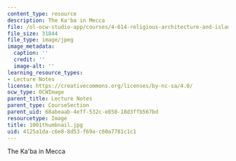 ```yaml
---
content_type: resource
description: The Ka'ba in Mecca
file: /ol-ocw-studio-app/courses/4-614-religious-architecture-and-islamic-cultures-fall-2002/4125a1dac6e88d53f69ac60a7781c1c1_1001thumbnail.jpg
file_size: 31844
file_type: image/jpeg
image_metadata:
  caption: ''
  credit: ''
  image-alt: ''
learning_resource_types:
- Lecture Notes
license: https://creativecommons.org/licenses/by-nc-sa/4.0/
ocw_type: OCWImage
parent_title: Lecture Notes
parent_type: CourseSection
parent_uid: 68abeaab-4eff-532c-e858-18d3ffb567bd
resourcetype: Image
title: 1001thumbnail.jpg
uid: 4125a1da-c6e8-8d53-f69a-c60a7781c1c1
---
```

The Ka'ba in Mecca